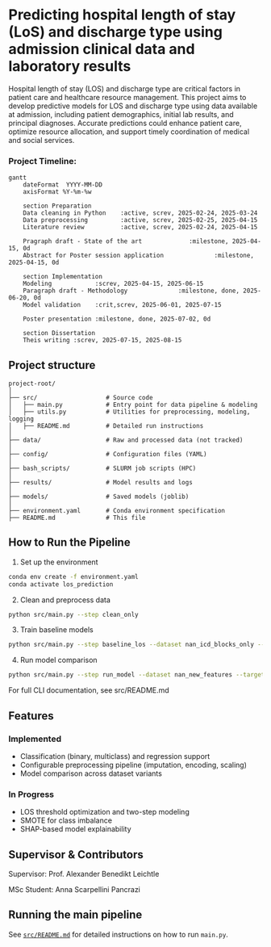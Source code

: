# Predicting hospital length of stay (LoS) and discharge type using admission clinical data and laboratory results

Hospital length of stay (LOS) and discharge type are critical factors in patient care and healthcare resource management. This project aims to develop predictive models for LOS and discharge type using data available at admission, including patient demographics, initial lab results, and principal diagnoses. Accurate predictions could enhance patient care, optimize resource allocation, and support timely coordination of medical and social services.

### Project Timeline:

```mermaid
gantt
    dateFormat  YYYY-MM-DD
    axisFormat %Y-%m-%w

    section Preparation
    Data cleaning in Python    :active, screv, 2025-02-24, 2025-03-24
    Data preprocessing         :active, screv, 2025-02-25, 2025-04-15
    Literature review          :active, screv, 2025-02-24, 2025-04-15

    Pragraph draft - State of the art             :milestone, 2025-04-15, 0d
    Abstract for Poster session application              :milestone, 2025-04-15, 0d

    section Implementation
    Modeling            :screv, 2025-04-15, 2025-06-15
    Paragraph draft - Methodology              :milestone, done, 2025-06-20, 0d
    Model validation    :crit,screv, 2025-06-01, 2025-07-15

    Poster presentation :milestone, done, 2025-07-02, 0d

    section Dissertation
    Theis writing :screv, 2025-07-15, 2025-08-15
```

## Project structure
```
project-root/
│
├── src/                   # Source code
│   ├── main.py            # Entry point for data pipeline & modeling
│   ├── utils.py           # Utilities for preprocessing, modeling, logging
│   ├── README.md          # Detailed run instructions
│
├── data/                  # Raw and processed data (not tracked)
│
├── config/                # Configuration files (YAML)
│
├── bash_scripts/          # SLURM job scripts (HPC)
│
├── results/               # Model results and logs
│
├── models/                # Saved models (joblib)
│
├── environment.yaml       # Conda environment specification
├── README.md              # This file
```
## How to Run the Pipeline

1. Set up the environment

```bash
conda env create -f environment.yaml
conda activate los_prediction
```
2. Clean and preprocess data

```bash
python src/main.py --step clean_only
```

3. Train baseline models

```bash
python src/main.py --step baseline_los --dataset nan_icd_blocks_only --target los --mode binary --thresholds 7
```

4. Run model comparison

```bash
python src/main.py --step run_model --dataset nan_new_features --target discharge_type
```

For full CLI documentation, see src/README.md

## Features

### Implemented
- Classification (binary, multiclass) and regression support
- Configurable preprocessing pipeline (imputation, encoding, scaling)
- Model comparison across dataset variants

### In Progress
- LOS threshold optimization and two-step modeling
- SMOTE for class imbalance
- SHAP-based model explainability



## Supervisor & Contributors

Supervisor: Prof. Alexander Benedikt Leichtle

MSc Student: Anna Scarpellini Pancrazi




## Running the main pipeline

See [`src/README.md`](src/README.md) for detailed instructions on how to run `main.py`.
